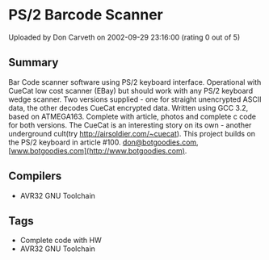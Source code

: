 # PS/2 Barcode Scanner

Uploaded by Don Carveth on 2002-09-29 23:16:00 (rating 0 out of 5)

## Summary

Bar Code scanner software using PS/2 keyboard interface. Operational with CueCat low cost scanner (EBay) but should work with any PS/2 keyboard wedge scanner. Two versions supplied - one for straight unencrypted ASCII data, the other decodes CueCat encrypted data. Written using GCC 3.2, based on ATMEGA163. Complete with article, photos and complete c code for both versions. The CueCat is an interesting story on its own - another underground cult(try <http://airsoldier.com/~cuecat>). This project builds on the PS/2 keyboard in article #100. [don@botgoodies.com](mailto:don@botgoodies.com), [www.botgoodies.com](http://www.botgoodies.com).

## Compilers

- AVR32 GNU Toolchain

## Tags

- Complete code with HW
- AVR32 GNU Toolchain
